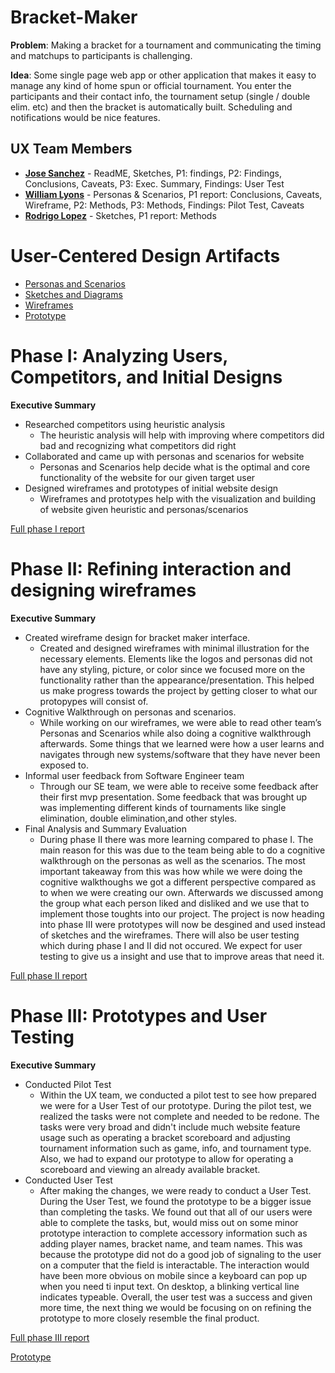 # Bracket-Maker

**Problem**: Making a bracket for a tournament and communicating the timing and matchups to participants is challenging.

**Idea**: Some single page web app or other application that makes it easy to manage any kind of home spun or official tournament. You enter the participants and their contact info, the tournament setup (single / double elim. etc) and then the bracket is automatically built. Scheduling and notifications would be nice features.

## UX Team Members

* **[Jose Sanchez](https://usabilityengineering.github.io/ux-portfolio-Syndicate1259/)** - ReadME, Sketches, P1: findings, P2: Findings, Conclusions, Caveats, P3: Exec. Summary, Findings: User Test
* **[William Lyons](https://github.com/UsabilityEngineering/ux-portfolio-wtlyons54)** - Personas & Scenarios, P1 report: Conclusions, Caveats, Wireframe, P2: Methods, P3: Methods, Findings: Pilot Test, Caveats
* **[Rodrigo Lopez](https://github.com/UsabilityEngineering/ux-portfolio-rylopez838)** - Sketches, P1 report: Methods
# User-Centered Design Artifacts
 
* [Personas and Scenarios](personas/)
* [Sketches and Diagrams](sketches/)
* [Wireframes](wireframe/)
* [Prototype](prototype/)

# Phase I: Analyzing Users, Competitors, and Initial Designs

**Executive Summary**

* Researched competitors using heuristic analysis
  + The heuristic analysis will help with improving where competitors did bad and recognizing what competitors did right
* Collaborated and came up with personas and scenarios for website
  + Personas and Scenarios help decide what is the optimal and core functionality of the website for our given target user
* Designed wireframes and prototypes of initial website design
  + Wireframes and prototypes help with the visualization and building of website given heuristic and personas/scenarios
 
[Full phase I report](phaseI/)

# Phase II: Refining interaction and designing wireframes

**Executive Summary**

* Created wireframe design for bracket maker interface. 
  + Created and designed wireframes with minimal illustration for the necessary elements. Elements like the logos and personas did not have any styling, picture, or color since we focused more on the functionality rather than the appearance/presentation. This helped us make progress towards the project by getting closer to what our protopypes will consist of.
* Cognitive Walkthrough on personas and scenarios.
  + While working on our wireframes, we were able to read other team’s Personas and Scenarios while also doing a cognitive walkthrough afterwards. Some things that we learned were how a user learns and navigates through new systems/software that they have never been exposed to. 
* Informal user feedback from Software Engineer team
  + Through our SE team, we were able to receive some feedback after their first mvp presentation. Some feedback that was brought up was implementing different kinds of tournaments like single elimination, double elimination,and other styles.
* Final Analysis and Summary Evaluation
  + During phase II there was more learning compared to phase I. The main reason for this was due to the team being able to do a cognitive walkthrough on the personas as well as the scenarios. The most important takeaway from this was how while we were doing the cognitive walkthoughs we got a different perspective compared as to when we were creating our own. Afterwards we discussed among the group what each person liked and disliked and we use that to implement those toughts into our project. The project is now heading into phase III were prototypes will now be desgined and used instead of sketches and the wireframes. There will also be user testing which during phase I and II did not occured. We expect for user testing to give us a insight and use that to improve areas that need it.     
  



[Full phase II report](phaseII/)

# Phase III: Prototypes and User Testing

**Executive Summary**

* Conducted Pilot Test
  + Within the UX team, we conducted a pilot test to see how prepared we were for a User Test of our prototype. During the pilot test, we realized the tasks were not complete and needed to be redone. The tasks were very broad and didn't include much website feature usage such as operating a bracket scoreboard and adjusting tournament information such as game, info, and tournament type. Also, we had to expand our prototype to allow for operating a scoreboard and viewing an already available bracket.
* Conducted User Test
  + After making the changes, we were ready to conduct a User Test. During the User Test, we found the prototype to be a bigger issue than completing the tasks. We found out that all of our users were able to complete the tasks, but, would miss out on some minor prototype interaction to complete accessory information such as adding player names, bracket name, and team names. This was because the prototype did not do a good job of signaling to the user on a computer that the field is interactable. The interaction would have been more obvious on mobile since a keyboard can pop up when you need ti input text. On desktop, a blinking vertical line indicates typeable. Overall, the user test was a success and given more time, the next thing we would be focusing on on refining the prototype to more closely resemble the final product.

[Full phase III report](phaseIII/)
<!-- --->
[Prototype](https://github.com/UsabilityEngineering/bracket-maker/blob/main/prototype/Bracket%20Maker%20Webframe.pdf)
